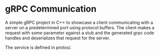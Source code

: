 # gRPC Communication
A simple gRPC project in C++ to showcase a client communicating with a server on a predetermined
port using protocol buffers. The client makes a request with some parameter against a stub and the
generated grpc code handles and deserializes that request for the server.

The service is defined in protos/.
